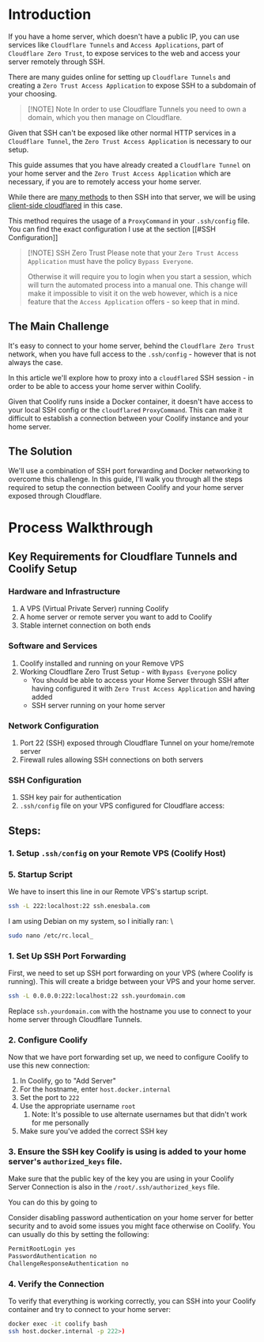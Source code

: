 # Introduction

If you have a home server, which doesn't have a public IP, you can use services like `Cloudflare Tunnels` and `Access Applications`, part of `Cloudflare Zero Trust`, to expose services to the web and access your server remotely through SSH.

There are many guides online for setting up `Cloudflare Tunnels` and creating a `Zero Trust Access Application` to expose SSH to a subdomain of your choosing.

> [!NOTE] Note
> In order to use Cloudflare Tunnels you need to own a domain, which you then manage on Cloudflare.

 Given that SSH can't be exposed like other normal HTTP services in a `Cloudflare Tunnel`, the `Zero Trust Access Application` is necessary to our setup.

This guide assumes that you have already created a `Cloudflare Tunnel` on your home server and the `Zero Trust Access Application` which are necessary, if you are to remotely access your home server.

While there are [many methods](https://developers.cloudflare.com/cloudflare-one/connections/connect-networks/use-cases/ssh/) to then SSH into that server, we will be using [client-side cloudflared](https://developers.cloudflare.com/cloudflare-one/connections/connect-networks/use-cases/ssh/ssh-cloudflared-authentication/) in this case. 

This method requires the usage of a `ProxyCommand` in your `.ssh/config` file. You can find the exact configuration I use at the section [[#SSH Configuration]]

> [!NOTE] SSH Zero Trust
> Please note that your `Zero Trust Access Application` must have the policy `Bypass Everyone`. 
> 
> Otherwise it will require you to login when you start a session, which will turn the automated process into a manual one. This change will make it impossible to visit it on the web however, which is a nice feature that the `Access Application` offers - so keep that in mind.


## The Main Challenge

It's easy to connect to your home server, behind the `Cloudflare Zero Trust` network, when you have full access to the `.ssh/config` - however that is not always the case. 

In this article we'll explore how to proxy into a `cloudflared` SSH session - in order to be able to access your home server within Coolify.

Given that Coolify runs inside a Docker container, it doesn't have access to your local SSH config or the `cloudflared` `ProxyCommand`. This can make it difficult to establish a connection between your Coolify instance and your home server.

## The Solution

We'll use a combination of SSH port forwarding and Docker networking to overcome this challenge. In this guide, I'll walk you through all the steps required to setup the connection between Coolify and your home server exposed through Cloudflare.


# Process Walkthrough

## Key Requirements for Cloudflare Tunnels and Coolify Setup

### Hardware and Infrastructure

1. A VPS (Virtual Private Server) running Coolify
2. A home server or remote server you want to add to Coolify
3. Stable internet connection on both ends

### Software and Services

1. Coolify installed and running on your Remove VPS
2. Working Cloudflare Zero Trust Setup - with  `Bypass Everyone` policy 
	-  You should be able to access your Home Server through SSH after having configured it with `Zero Trust Access Application` and having added 
	- SSH server running on your home server

### Network Configuration

1. Port 22 (SSH) exposed through Cloudflare Tunnel on your home/remote server
2. Firewall rules allowing SSH connections on both servers

### SSH Configuration

1. SSH key pair for authentication
2. `.ssh/config` file on your VPS configured for Cloudflare access:

## Steps:
### 1. Setup `.ssh/config` on your Remote VPS (Coolify Host) 


### 5. Startup Script
We have to insert this line in our Remote VPS's startup script.

```bash
ssh -L 222:localhost:22 ssh.enesbala.com
```

I am using Debian on my system, so I initially ran:
\
```bash
sudo nano /etc/rc.local_
```

### 1. Set Up SSH Port Forwarding

First, we need to set up SSH port forwarding on your VPS (where Coolify is running). This will create a bridge between your VPS and your home server.

```bash
ssh -L 0.0.0.0:222:localhost:22 ssh.yourdomain.com
```

Replace `ssh.yourdomain.com` with the hostname you use to connect to your home server through Cloudflare Tunnels.

### 2. Configure Coolify

Now that we have port forwarding set up, we need to configure Coolify to use this new connection:

1. In Coolify, go to "Add Server"
2. For the hostname, enter `host.docker.internal`
3. Set the port to `222`
4. Use the appropriate username  `root` 
	1. Note: It's possible to use alternate usernames but that didn't work for me personally
5. Make sure you've added the correct SSH key

### 3. Ensure the SSH key Coolify is using is added to your home server's `authorized_keys` file.

Make sure that the public key of the key you are using in your Coolify Server Connection is also in the `/root/.ssh/authorized_keys` file.

You can do this by going to 

Consider disabling password authentication on your home server for better security and to avoid some issues you might face otherwise on Coolify. You can usually do this by setting the following:

```bash
PermitRootLogin yes
PasswordAuthentication no
ChallengeResponseAuthentication no
```

### 4. Verify the Connection

To verify that everything is working correctly, you can SSH into your Coolify container and try to connect to your home server:

```bash
docker exec -it coolify bash
ssh host.docker.internal -p 222>)
```
